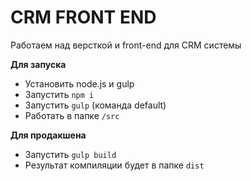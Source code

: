 # CRM FRONT END

Работаем над версткой и front-end для CRM системы

__Для запуска__
- Установить node.js и gulp
- Запустить `npm i`
- Запустить `gulp` (команда default)
- Работать в папке `/src`

__Для продакшена__
- Запустить `gulp build`
- Результат компиляции будет в папке `dist`
